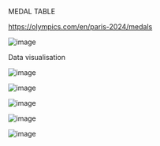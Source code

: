 MEDAL TABLE

https://olympics.com/en/paris-2024/medals


![image](https://github.com/user-attachments/assets/b9ac30f0-d7ce-4868-9339-120dddcb739c)


Data visualisation


![image](https://github.com/user-attachments/assets/d9e21f00-d450-419e-82d2-2059441d7cd3)



![image](https://github.com/user-attachments/assets/8fb78d39-81d4-432c-8246-8675ed14fbc5)



![image](https://github.com/user-attachments/assets/477e27c4-e1f6-46dc-bd2b-09ceec3036e4)



![image](https://github.com/user-attachments/assets/700cd711-178d-45a2-a257-5edfde542953)



![image](https://github.com/user-attachments/assets/8d88e66d-3ee1-4f79-8a10-26983824b17a)




